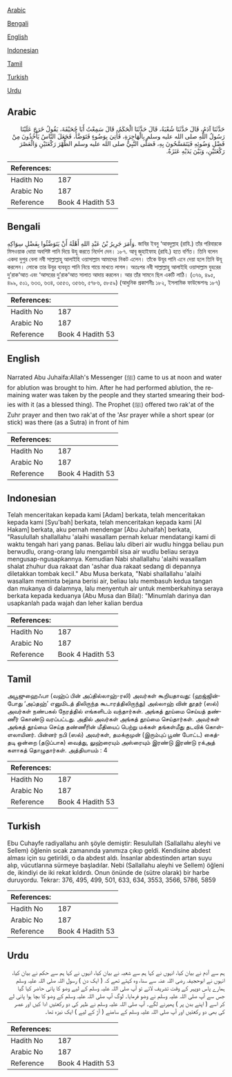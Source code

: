 [Arabic](#arabic)

[Bengali](#bengali)

[English](#english)

[Indonesian](#indonesian)

[Tamil](#tamil)

[Turkish](#turkish)

[Urdu](#urdu)

## Arabic


<div dir="rtl" lang="ar" style={{fontSize:'larger',backgroundColor:'#f8f9fa',padding:20}}>
حَدَّثَنَا آدَمُ، قَالَ حَدَّثَنَا شُعْبَةُ، قَالَ حَدَّثَنَا الْحَكَمُ، قَالَ سَمِعْتُ أَبَا جُحَيْفَةَ، يَقُولُ خَرَجَ عَلَيْنَا رَسُولُ اللَّهِ صلى الله عليه وسلم بِالْهَاجِرَةِ، فَأُتِيَ بِوَضُوءٍ فَتَوَضَّأَ، فَجَعَلَ النَّاسُ يَأْخُذُونَ مِنْ فَضْلِ وَضُوئِهِ فَيَتَمَسَّحُونَ بِهِ، فَصَلَّى النَّبِيُّ صلى الله عليه وسلم الظُّهْرَ رَكْعَتَيْنِ وَالْعَصْرَ رَكْعَتَيْنِ، وَبَيْنَ يَدَيْهِ عَنَزَةٌ‏.‏
</div>
<div style={{backgroundColor:'#f8f9fa',padding:20, marginBottom: 10}}><table> <thead> <tr> <th>References:</th> <th></th> </tr> </thead> <tbody><tr><td>Hadith No</td><td>187</td></tr><tr><td>Arabic No</td><td>187</td></tr><tr><td>Reference</td><td>Book 4 Hadith 53</td></tr></tbody></table></div>

## Bengali


<div dir="ltr" lang="bn" style={{fontSize:'larger',backgroundColor:'#f8f9fa',padding:20}}>
وَأَمَرَ جَرِيرُ بْنُ عَبْدِ اللهِ أَهْلَهُ أَنْ يَتَوَضَّئُوا بِفَضْلِ سِوَاكِهِ. জাবির ইবনু ‘আবদুল্লাহ (রাযি.) তাঁর পরিবারকে মিসওয়াক ধোয়া অবশিষ্ট পানি দিয়ে উযূ করতে নির্দেশ দেন। ১৮৭. আবূ জুহাইফাহ (রাযি.) হতে বর্ণিত। তিনি বলেন একদা দুপুর বেলা নবী সাল্লাল্লাহু আলাইহি ওয়াসাল্লাম আমাদের নিকট এলেন। তাঁকে উযূর পানি এনে দেয়া হলে তিনি উযূ করলেন। লোকে তার উযুর ব্যবহৃত পানি নিয়ে গায়ে মাখতে লাগল। অতঃপর নবী সাল্লাল্লাহু আলাইহি ওয়াসাল্লাম যুহরের দু’রাক‘আত এবং ‘আসরের দু’রাক‘আত সালাত আদায় করলেন। আর তাঁর সামনে ছিল একটি লাঠি। (৩৭৬, ৪৯৫, ৪৯৯, ৫০১, ৬৩৩, ৬৩৪, ৩৫৫৩, ৩৫৬৬, ৫৭৮৬, ৫৮৫৯) (আধুনিক প্রকাশনীঃ ১৮২, ইসলামিক ফাউন্ডেশনঃ ১৮৭)
</div>
<div style={{backgroundColor:'#f8f9fa',padding:20, marginBottom: 10}}><table> <thead> <tr> <th>References:</th> <th></th> </tr> </thead> <tbody><tr><td>Hadith No</td><td>187</td></tr><tr><td>Arabic No</td><td>187</td></tr><tr><td>Reference</td><td>Book 4 Hadith 53</td></tr></tbody></table></div>

## English


<div dir="ltr" lang="en" style={{fontSize:'larger',backgroundColor:'#f8f9fa',padding:20}}>
Narrated Abu Juhaifa:Allah's Messenger (ﷺ) came to us at noon and water for ablution was brought to him. After he had performed ablution, the remaining water was taken by the people and they started smearing their bodies with it (as a blessed thing). The Prophet (ﷺ) offered two rak'at of the Zuhr prayer and then two rak'at of the 'Asr prayer while a short spear (or stick) was there (as a Sutra) in front of him
</div>
<div style={{backgroundColor:'#f8f9fa',padding:20, marginBottom: 10}}><table> <thead> <tr> <th>References:</th> <th></th> </tr> </thead> <tbody><tr><td>Hadith No</td><td>187</td></tr><tr><td>Arabic No</td><td>187</td></tr><tr><td>Reference</td><td>Book 4 Hadith 53</td></tr></tbody></table></div>

## Indonesian


<div dir="ltr" lang="id" style={{fontSize:'larger',backgroundColor:'#f8f9fa',padding:20}}>
Telah menceritakan kepada kami [Adam] berkata, telah menceritakan kepada kami [Syu'bah] berkata, telah menceritakan kepada kami [Al Hakam] berkata, aku pernah mendengar [Abu Juhaifah] berkata, "Rasulullah shallallahu 'alaihi wasallam pernah keluar mendatangi kami di waktu tengah hari yang panas. Beliau lalu diberi air wudlu hingga beliau pun berwudlu, orang-orang lalu mengambil sisa air wudlu beliau seraya mengusap-ngusapkannya. Kemudian Nabi shallallahu 'alaihi wasallam shalat zhuhur dua rakaat dan 'ashar dua rakaat sedang di depannya diletakkan tombak kecil." Abu Musa berkata, "Nabi shallallahu 'alaihi wasallam meminta bejana berisi air, beliau lalu membasuh kedua tangan dan mukanya di dalamnya, lalu menyentuh air untuk memberkahinya seraya berkata kepada keduanya (Abu Musa dan Bilal): "Minumlah darinya dan usapkanlah pada wajah dan leher kalian berdua
</div>
<div style={{backgroundColor:'#f8f9fa',padding:20, marginBottom: 10}}><table> <thead> <tr> <th>References:</th> <th></th> </tr> </thead> <tbody><tr><td>Hadith No</td><td>187</td></tr><tr><td>Arabic No</td><td>187</td></tr><tr><td>Reference</td><td>Book 4 Hadith 53</td></tr></tbody></table></div>

## Tamil


<div dir="ltr" lang="ta" style={{fontSize:'larger',backgroundColor:'#f8f9fa',padding:20}}>
அபூஜுஹைஃபா (வஹ்ப் பின் அப்தில்லாஹ்-ரலி) அவர்கள் கூறியதாவது: (ஹஜ்ஜின்போது ‘அப்தஹ்’ எனுமிடத் திலிருந்த கூடாரத்திலிருந்து) அல்லாஹ் வின் தூதர் (ஸல்) அவர்கள் நண்பகல் நேரத்தில் எங்களிடம் வந்தார்கள். அங்கத் தூய்மை செய்யத் தண்ணீர் கொண்டு வரப்பட்டது. அதில் அவர்கள் அங்கத் தூய்மை செய்தார்கள். அவர்கள் அங்கத் தூய்மை செய்த தண்ணீரின் மீதியைப் பெற்று மக்கள் தங்கள்மீது தடவிக் கொள்ளலாயினர். பின்னர் நபி (ஸல்) அவர்கள், தமக்குமுன் (இரும்புப் பூண் போட்ட) கைத்தடி ஒன்றை (தடுப்பாக) வைத்து, லுஹ்ரையும் அஸ்ரையும் இரண்டு இரண்டு ரக்அத் களாகத் தொழுதார்கள். அத்தியாயம் : 4
</div>
<div style={{backgroundColor:'#f8f9fa',padding:20, marginBottom: 10}}><table> <thead> <tr> <th>References:</th> <th></th> </tr> </thead> <tbody><tr><td>Hadith No</td><td>187</td></tr><tr><td>Arabic No</td><td>187</td></tr><tr><td>Reference</td><td>Book 4 Hadith 53</td></tr></tbody></table></div>

## Turkish


<div dir="ltr" lang="tr" style={{fontSize:'larger',backgroundColor:'#f8f9fa',padding:20}}>
Ebu Cuhayfe radiyallahu anh şöyle demiştir: Resulullah (Sallallahu aleyhi ve Sellem) öğlenin sıcak zamanında yanımıza çıkıp geldi. Kendisine abdest alması için su getirildi, o da abdest aldı. İnsanlar abdestinden artan suyu alıp, vücutlarına sürmeye başladılar. Nebi (Sallallahu aleyhi ve Sellem) öğleni de, ikindiyi de iki rekat kıldırdı. Onun önünde de (sütre olarak) bir harbe duruyordu. Tekrar: 376, 495, 499, 501, 633, 634, 3553, 3566, 5786, 5859
</div>
<div style={{backgroundColor:'#f8f9fa',padding:20, marginBottom: 10}}><table> <thead> <tr> <th>References:</th> <th></th> </tr> </thead> <tbody><tr><td>Hadith No</td><td>187</td></tr><tr><td>Arabic No</td><td>187</td></tr><tr><td>Reference</td><td>Book 4 Hadith 53</td></tr></tbody></table></div>

## Urdu


<div dir="rtl" lang="ur" style={{fontSize:'larger',backgroundColor:'#f8f9fa',padding:20}}>
ہم سے آدم نے بیان کیا، انہوں نے کہا ہم سے شعبہ نے بیان کیا، انہوں نے کہا ہم سے حکم نے بیان کیا، انہوں نے ابوحجیفہ رضی اللہ عنہ سے سنا، وہ کہتے تھے کہ ( ایک دن ) رسول اللہ صلی اللہ علیہ وسلم ہمارے پاس دوپہر کے وقت تشریف لائے تو آپ صلی اللہ علیہ وسلم کے لیے وضو کا پانی حاضر کیا گیا جس سے آپ صلی اللہ علیہ وسلم نے وضو فرمایا۔ لوگ آپ صلی اللہ علیہ وسلم کے وضو کا بچا ہوا پانی لے کر اسے ( اپنے بدن پر ) پھیرنے لگے۔ آپ صلی اللہ علیہ وسلم نے ظہر کی دو رکعتیں ادا کیں اور عصر کی بھی دو رکعتیں اور آپ صلی اللہ علیہ وسلم کے سامنے ( آڑ کے لیے ) ایک نیزہ تھا۔
</div>
<div style={{backgroundColor:'#f8f9fa',padding:20, marginBottom: 10}}><table> <thead> <tr> <th>References:</th> <th></th> </tr> </thead> <tbody><tr><td>Hadith No</td><td>187</td></tr><tr><td>Arabic No</td><td>187</td></tr><tr><td>Reference</td><td>Book 4 Hadith 53</td></tr></tbody></table></div>